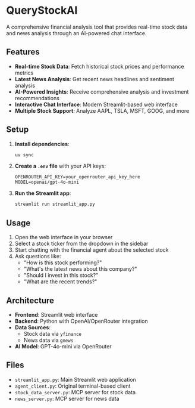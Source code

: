 # QueryStockAI

A comprehensive financial analysis tool that provides real-time stock data and news analysis through an AI-powered chat interface.

## Features

- **Real-time Stock Data**: Fetch historical stock prices and performance metrics
- **Latest News Analysis**: Get recent news headlines and sentiment analysis
- **AI-Powered Insights**: Receive comprehensive analysis and investment recommendations
- **Interactive Chat Interface**: Modern Streamlit-based web interface
- **Multiple Stock Support**: Analyze AAPL, TSLA, MSFT, GOOG, and more

## Setup

1. **Install dependencies**:

   ```bash
   uv sync
   ```

2. **Create a `.env` file** with your API keys:

   ```
   OPENROUTER_API_KEY=your_openrouter_api_key_here
   MODEL=openai/gpt-4o-mini
   ```

3. **Run the Streamlit app**:
   ```bash
   streamlit run streamlit_app.py
   ```

## Usage

1. Open the web interface in your browser
2. Select a stock ticker from the dropdown in the sidebar
3. Start chatting with the financial agent about the selected stock
4. Ask questions like:
   - "How is this stock performing?"
   - "What's the latest news about this company?"
   - "Should I invest in this stock?"
   - "What are the recent trends?"

## Architecture

- **Frontend**: Streamlit web interface
- **Backend**: Python with OpenAI/OpenRouter integration
- **Data Sources**:
  - Stock data via `yfinance`
  - News data via `gnews`
- **AI Model**: GPT-4o-mini via OpenRouter

## Files

- `streamlit_app.py`: Main Streamlit web application
- `agent_client.py`: Original terminal-based client
- `stock_data_server.py`: MCP server for stock data
- `news_server.py`: MCP server for news data
